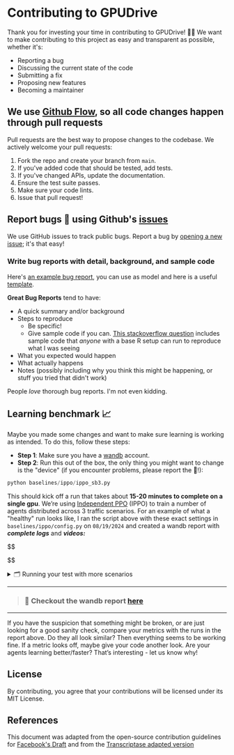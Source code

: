 # Contributing to GPUDrive

Thank you for investing your time in contributing to GPUDrive! 🚗✨ We want to make contributing to this project as easy and transparent as possible, whether it's:

- Reporting a bug
- Discussing the current state of the code
- Submitting a fix
- Proposing new features
- Becoming a maintainer

## We use [Github Flow](https://guides.github.com/introduction/flow/index.html), so all code changes happen through pull requests

Pull requests are the best way to propose changes to the codebase. We actively welcome your pull requests:

1. Fork the repo and create your branch from `main`.
2. If you've added code that should be tested, add tests.
3. If you've changed APIs, update the documentation.
4. Ensure the test suite passes.
5. Make sure your code lints.
6. Issue that pull request!

## Report bugs 🐛 using Github's [issues](https://github.com/Emerge-Lab/gpudrive/issues)

We use GitHub issues to track public bugs. Report a bug by [opening a new issue](https://github.com/Emerge-Lab/gpudrive/issues/new); it's that easy!

### Write bug reports with detail, background, and sample code

Here's [an example bug report](http://www.openradar.me/11905408), you can use as model and here is a useful [template](https://github.com/pygame/pygame/blob/main/.github/ISSUE_TEMPLATE/bug_report.md).

**Great Bug Reports** tend to have:

- A quick summary and/or background
- Steps to reproduce
  - Be specific!
  - Give sample code if you can. [This stackoverflow question](http://stackoverflow.com/q/12488905/180626) includes sample code that *anyone* with a base R setup can run to reproduce what I was seeing
- What you expected would happen
- What actually happens
- Notes (possibly including why you think this might be happening, or stuff you tried that didn't work)

People *love* thorough bug reports. I'm not even kidding.

## Learning benchmark 📈

Maybe you made some changes and want to make sure learning is working as intended. To do this, follow these steps:

- **Step 1**: Make sure you have a [wandb](https://wandb.ai/) account.
- **Step 2**: Run this out of the box, the only thing you might want to change is the "device" (if you encounter problems, please report the 🐛!):

```Python
python baselines/ippo/ippo_sb3.py
```

This should kick off a run that takes about **15-20 minutes to complete on a single gpu**. We’re using [Independent PPO](https://arxiv.org/abs/2103.01955) (IPPO) to train a number of agents distributed across 3 traffic scenarios. For an example of what a "healthy" run looks like, I ran the script above with these exact settings in  `baselines/ippo/config.py`  on  `08/19/2024` and created a wandb report with ***complete logs*** and ***videos:***

$$


$$

<details>
  <summary>🗂️ Running your test with more scenarios </summary>

---

Sometimes 3 scenarios is not enough to test your code. If you want to run your test with more scenarios:

1. Download the dataset (see README)
2. Update `selection_discipline = SelectionDiscipline.K_UNIQUE_N` in `baselines/ippo/config/ippo_ff_sb3.yaml`

For example, to use 10 different scenarios, we can run:

```bash
python baselines/ippo/ippo_sb3.py --data_dir='<your_data_path>' --render_n_worlds=10 --k_unique_scenes=10 --total_timesteps=15_000_000
```

This will kick off a run on 10 randomly sampled scenes and render all 10 of them.
---------------------------------------------------------------------------------

</details>

---

> ### 🔎 Checkout the wandb report [here](https://api.wandb.ai/links/emerge_/tax15h89)

---

If you have the suspicion that something might be broken, or are just looking for a good sanity check, compare your metrics with the runs in the report above. Do they all look similar? Then everything seems to be working fine. If a metric looks off, maybe give your code another look. Are your agents learning better/faster? That’s interesting - let us know why!

## License

By contributing, you agree that your contributions will be licensed under its MIT License.

## References

This document was adapted from the open-source contribution guidelines for [Facebook&#39;s Draft](https://github.com/facebook/draft-js/blob/a9316a723f9e918afde44dea68b5f9f39b7d9b00/CONTRIBUTING.md) and from the [Transcriptase adapted version](https://gist.github.com/briandk/3d2e8b3ec8daf5a27a62)
